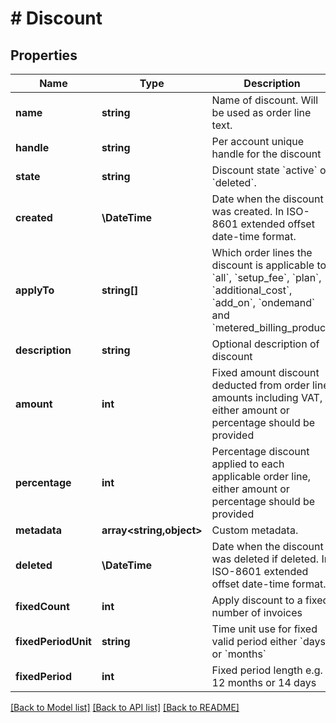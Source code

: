 # # Discount

## Properties

Name | Type | Description | Notes
------------ | ------------- | ------------- | -------------
**name** | **string** | Name of discount. Will be used as order line text. |
**handle** | **string** | Per account unique handle for the discount |
**state** | **string** | Discount state &#x60;active&#x60; or &#x60;deleted&#x60;. |
**created** | **\DateTime** | Date when the discount was created. In ISO-8601 extended offset date-time format. |
**applyTo** | **string[]** | Which order lines the discount is applicable to: &#x60;all&#x60;, &#x60;setup_fee&#x60;, &#x60;plan&#x60;, &#x60;additional_cost&#x60;, &#x60;add_on&#x60;, &#x60;ondemand&#x60; and &#x60;metered_billing_product&#x60; |
**description** | **string** | Optional description of discount | [optional]
**amount** | **int** | Fixed amount discount deducted from order line amounts including VAT, either amount or percentage should be provided | [optional]
**percentage** | **int** | Percentage discount applied to each applicable order line, either amount or percentage should be provided | [optional]
**metadata** | **array<string,object>** | Custom metadata. | [optional]
**deleted** | **\DateTime** | Date when the discount was deleted if deleted. In ISO-8601 extended offset date-time format. | [optional]
**fixedCount** | **int** | Apply discount to a fixed number of invoices | [optional]
**fixedPeriodUnit** | **string** | Time unit use for fixed valid period either &#x60;days&#x60; or &#x60;months&#x60; | [optional]
**fixedPeriod** | **int** | Fixed period length e.g. 12 months or 14 days | [optional]

[[Back to Model list]](../../README.md#models) [[Back to API list]](../../README.md#endpoints) [[Back to README]](../../README.md)
